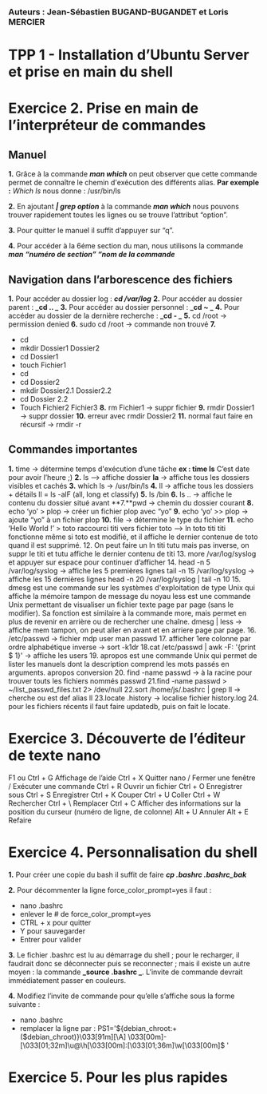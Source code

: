 ### Auteurs : Jean-Sébastien BUGAND-BUGANDET et Loris MERCIER
# TPP 1 - Installation d’Ubuntu Server et prise en main du shell

# Exercice 2. Prise en main de l’interpréteur de commandes
## Manuel
**1.** Grâce à la commande **_man which_** on peut observer que cette commande permet de connaître le chemin d'exécution des différents alias. 
**Par exemple :** _Which ls_ nous donne : /usr/bin/ls

**2.** En ajoutant **_| grep option_** à la commande **_man which_** nous pouvons trouver rapidement toutes les lignes ou se trouve l’attribut “option”.

**3.** Pour quitter le manuel il suffit d’appuyer sur “q”.

**4.** Pour accéder à la 6éme section du man, nous utilisons la commande  **_man “numéro de section” “nom de la commande_**

## Navigation dans l’arborescence des fichiers
**1.** Pour accéder au dossier log : **_cd /var/log_**
**2.** Pour accéder au dossier parent : **_cd .. _**
**3.** Pour accéder au dossier personnel : **_cd ~ _**
**4.** Pour accéder au dossier de la dernière recherche : **_cd - _**
**5.** cd /root → permission denied
**6.** sudo cd /root → commande non trouvé
**7.** 
* cd
* mkdir Dossier1 Dossier2
* cd Dossier1
* touch Fichier1
* cd
* cd Dossier2
* mkdir Dossier2.1 Dossier2.2
* cd Dossier 2.2
* Touch Fichier2 Fichier3
**8.** rm Fichier1 → suppr fichier
**9.** rmdir Dossier1 → suppr dossier
**10.** erreur avec rmdir Dossier2
**11.** normal faut faire en récursif → rmdir -r

## Commandes importantes
**1.** time → détermine temps d'exécution d’une tâche
**ex : time ls**
C’est date pour avoir l’heure ;)
**2.** ls --> affiche dossier
**la**  → affiche tous les dossiers visibles et cachés
**3.** which ls → /usr/bin/ls
**4.** ll → affiche tous les dossiers + détails
ll = ls -alF (all, long et classify)
**5.** ls /bin
**6.** ls .. → affiche le contenu du dossier situé avant
**7.**pwd → chemin du dossier courant
**8.** echo ‘yo’ > plop → créer un fichier plop avec “yo”
**9.** echo ‘yo’ >> plop → ajoute “yo” à un fichier plop
**10.** file → détermine le type du fichier
**11.** echo ‘Hello World !’ > toto
raccourci titi vers fichier toto --> ln toto titi
titi fonctionne même si toto est modifié, et il affiche le dernier contenue de toto quand il est supprimé.
12. On peut faire un ln titi tutu mais pas inverse, on suppr le titi et tutu affiche le dernier contenu de titi
13. more /var/log/syslog
et appuyer sur espace pour continuer d’afficher
14. head -n 5 /var/log/syslog → affiche les 5 premières lignes
tail -n 15 /var/log/syslog → affiche les 15 dernières lignes
head -n 20 /var/log/syslog | tail -n 10
15. dmesg est une commande sur les systèmes d'exploitation de type Unix qui affiche la mémoire tampon de message du noyau
less est une commande Unix permettant de visualiser un fichier texte page par page (sans le modifier). Sa fonction est similaire à la commande more, mais permet en plus de revenir en arrière ou de rechercher une chaîne.
dmesg  | less → affiche mem tampon, on peut aller en avant et en arriere page par page.
16. /etc/passwd → fichier mdp user
man passwd
17. afficher 1ere colonne par ordre alphabétique inverse → sort -k1dr
18.cat /etc/passwd | awk -F: '{print $ 1}' → affiche les users
19. apropos est une commande Unix qui permet de lister les manuels dont la description comprend les mots passés en arguments.
apropos conversion 
20. find -name passwd → à la racine pour trouver touts les fichiers nommés passwd
21.find -name passwd > ~/list_passwd_files.txt 2> /dev/null
22.sort /home/js/.bashrc | grep ll → cherche ou est def alias ll
23.locate .history → localise fichier history.log
24. pour les fichiers récents il faut faire updatedb, puis on fait le locate.




# Exercice 3. Découverte de l’éditeur de texte nano

F1 ou Ctrl + G Affichage de l’aide 
Ctrl + X Quitter nano / Fermer une fenêtre / Exécuter une commande Ctrl + R Ouvrir un fichier 
Ctrl + O Enregistrer sous 
Ctrl + S Enregistrer 
Ctrl + K Couper 
Ctrl + U Coller 
Ctrl + W Rechercher 
Ctrl + \ Remplacer 
Ctrl + C Afficher des informations sur la position du curseur (numéro de ligne, de colonne) 
Alt + U Annuler 
Alt + E Refaire 

# Exercice 4. Personnalisation du shell

**1.** Pour créer une copie du bash il suffit de faire **_cp .bashrc .bashrc_bak_**

**2.** Pour décommenter la ligne force_color_prompt=yes il faut : 
* nano .bashrc
* enlever le # de force_color_prompt=yes
* CTRL + x pour quitter 
* Y pour sauvegarder
* Entrer pour valider 

**3.** Le fichier .bashrc est lu au démarrage du shell ; pour le recharger, il faudrait donc se déconnecter puis se reconnecter ; mais il existe un autre moyen : la commande  **_source .bashrc _**. L’invite de commande devrait immédiatement passer en couleurs.

**4.** Modifiez l’invite de commande pour qu’elle s’affiche sous la forme suivante :
* nano .bashrc
* remplacer la ligne par :
PS1='${debian_chroot:+($debian_chroot)}\033[91m\][\A] \033[00m\]- \[\033[01;32m\]\u@\h\[\033[00m\]:\[\033[01;36m\]\w\[\033[00m\]\$ '

# Exercice 5. Pour les plus rapides


